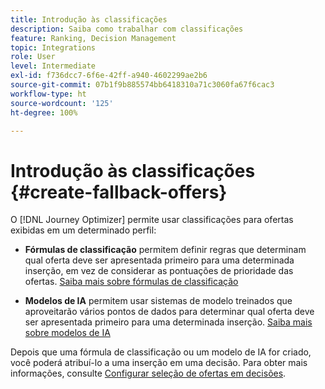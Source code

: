 ```yaml
---
title: Introdução às classificações
description: Saiba como trabalhar com classificações
feature: Ranking, Decision Management
topic: Integrations
role: User
level: Intermediate
exl-id: f736dcc7-6f6e-42ff-a940-4602299ae2b6
source-git-commit: 07b1f9b885574bb6418310a71c3060fa67f6cac3
workflow-type: ht
source-wordcount: '125'
ht-degree: 100%

---
```


# Introdução às classificações {#create-fallback-offers}

O [!DNL Journey Optimizer] permite usar classificações para ofertas exibidas em um determinado perfil:

* **Fórmulas de classificação** permitem definir regras que determinam qual oferta deve ser apresentada primeiro para uma determinada inserção, em vez de considerar as pontuações de prioridade das ofertas. [Saiba mais sobre fórmulas de classificação](create-ranking-formulas.md)

* **Modelos de IA** permitem usar sistemas de modelo treinados que aproveitarão vários pontos de dados para determinar qual oferta deve ser apresentada primeiro para uma determinada inserção. [Saiba mais sobre modelos de IA](ai-models.md)

Depois que uma fórmula de classificação ou um modelo de IA for criado, você poderá atribuí-lo a uma inserção em uma decisão. Para obter mais informações, consulte [Configurar seleção de ofertas em decisões](../offer-activities/configure-offer-selection.md).
